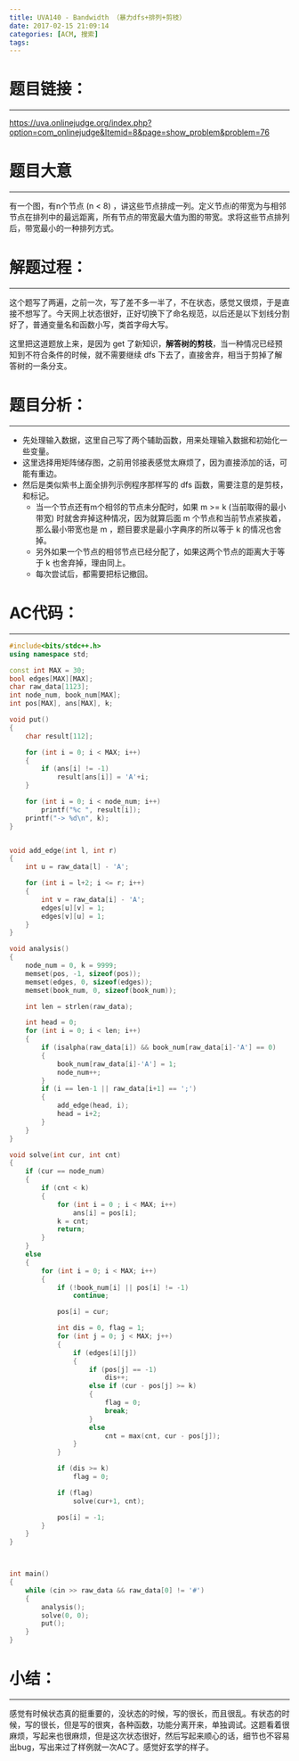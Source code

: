 ```yaml
---
title: UVA140 - Bandwidth （暴力dfs+排列+剪枝）
date: 2017-02-15 21:09:14
categories: [ACM, 搜索]
tags:
---
```

# 题目链接：
--------
https://uva.onlinejudge.org/index.php?option=com_onlinejudge&Itemid=8&page=show_problem&problem=76

# 题目大意
----------
有一个图，有n个节点 (n < 8) ，讲这些节点排成一列。定义节点i的带宽为与相邻节点在排列中的最远距离，所有节点的带宽最大值为图的带宽。求将这些节点排列后，带宽最小的一种排列方式。

# 解题过程：
---------
这个题写了两遍，之前一次，写了差不多一半了，不在状态，感觉又很烦，于是直接不想写了。今天网上状态很好，正好切换下了命名规范，以后还是以下划线分割好了，普通变量名和函数小写，类首字母大写。

这里把这道题放上来，是因为 get 了新知识，**解答树的剪枝**，当一种情况已经预知到不符合条件的时候，就不需要继续 dfs 下去了，直接舍弃，相当于剪掉了解答树的一条分支。

# 题目分析：
---------------
+ 先处理输入数据，这里自己写了两个辅助函数，用来处理输入数据和初始化一些变量。
+ 这里选择用矩阵储存图，之前用邻接表感觉太麻烦了，因为直接添加的话，可能有重边。
+ 然后是类似紫书上面全排列示例程序那样写的 dfs 函数，需要注意的是剪枝，和标记。
	+ 当一个节点还有m个相邻的节点未分配时，如果 m >= k (当前取得的最小带宽) 时就舍弃掉这种情况，因为就算后面 m 个节点和当前节点紧挨着，那么最小带宽也是 m ，题目要求是最小字典序的所以等于 k 的情况也舍掉。
	+ 另外如果一个节点的相邻节点已经分配了，如果这两个节点的距离大于等于 k 也舍弃掉，理由同上。
	+ 每次尝试后，都需要把标记撤回。
# AC代码：
------------------
```cpp
#include<bits/stdc++.h>
using namespace std;

const int MAX = 30;
bool edges[MAX][MAX];
char raw_data[1123];
int node_num, book_num[MAX];
int pos[MAX], ans[MAX], k;

void put()
{
    char result[112];

    for (int i = 0; i < MAX; i++)
    {
        if (ans[i] != -1)
            result[ans[i]] = 'A'+i;
    }

    for (int i = 0; i < node_num; i++)
        printf("%c ", result[i]);
    printf("-> %d\n", k);
}


void add_edge(int l, int r)
{
    int u = raw_data[l] - 'A';

    for (int i = l+2; i <= r; i++)
    {
        int v = raw_data[i] - 'A';
        edges[u][v] = 1;
        edges[v][u] = 1;
    }
}

void analysis()
{
    node_num = 0, k = 9999;
    memset(pos, -1, sizeof(pos));
    memset(edges, 0, sizeof(edges));
    memset(book_num, 0, sizeof(book_num));

    int len = strlen(raw_data);

    int head = 0;
    for (int i = 0; i < len; i++)
    {
        if (isalpha(raw_data[i]) && book_num[raw_data[i]-'A'] == 0)
        {
            book_num[raw_data[i]-'A'] = 1;
            node_num++;
        }
        if (i == len-1 || raw_data[i+1] == ';')
        {
            add_edge(head, i);
            head = i+2;
        }
    }
}

void solve(int cur, int cnt)
{
    if (cur == node_num)
    {
        if (cnt < k)
        {
            for (int i = 0 ; i < MAX; i++)
                ans[i] = pos[i];
            k = cnt;
            return;
        }
    }
    else
    {
        for (int i = 0; i < MAX; i++)
        {
            if (!book_num[i] || pos[i] != -1)
                continue;

            pos[i] = cur;

            int dis = 0, flag = 1;
            for (int j = 0; j < MAX; j++)
            {
                if (edges[i][j])
                {
                    if (pos[j] == -1)
                        dis++;
                    else if (cur - pos[j] >= k)
                    {
                        flag = 0;
                        break;
                    }
                    else
                        cnt = max(cnt, cur - pos[j]);
                }
            }

            if (dis >= k)
                flag = 0;

            if (flag)
                solve(cur+1, cnt);

            pos[i] = -1;
        }
    }
}



int main()
{
    while (cin >> raw_data && raw_data[0] != '#')
    {
        analysis();
        solve(0, 0);
        put();
    }
}

```

# 小结：
-------------------
感觉有时候状态真的挺重要的，没状态的时候，写的很长，而且很乱。有状态的时候，写的很长，但是写的很爽，各种函数，功能分离开来，单独调试。这题看着很麻烦，写起来也很麻烦，但是这次状态很好，然后写起来顺心的话，细节也不容易出bug，写出来过了样例就一次AC了。感觉好玄学的样子。